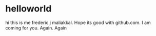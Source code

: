 # helloworld
 hi this is me frederic j maliakkal. Hope its good with github.com. I am coming for you.
Again.
Again

